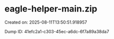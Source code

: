 # eagle-helper-main.zip

Created on: 2025-08-11T13:50:51.918957

Dump ID: 41efc2a1-c303-45ec-a6dc-6f7a89a38da7

